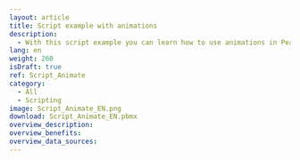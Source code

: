 ```yaml
---
layout: article
title: Script example with animations
description: 
  - With this script example you can learn how to use animations in Peakboard.
lang: en
weight: 260
isDraft: true
ref: Script_Animate
category:
  - All
  - Scripting
image: Script_Animate_EN.png
download: Script_Animate_EN.pbmx
overview_description:
overview_benefits:
overview_data_sources:
---
```

